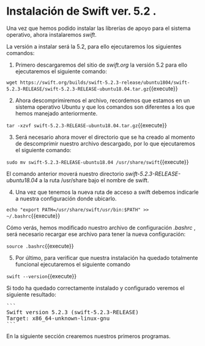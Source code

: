 # Instalación de Swift ver. 5.2 .

Una vez que hemos podido instalar las librerías de apoyo para el sistema operativo, ahora instalaremos *swift*.

La versión a instalar será la 5.2, para ello ejecutaremos los siguientes comandos:

1. Primero descargaremos del sitio de *swift.org* la versión 5.2 para ello ejecutaremos el siguiente comando:

`wget https://swift.org/builds/swift-5.2.3-release/ubuntu1804/swift-5.2.3-RELEASE/swift-5.2.3-RELEASE-ubuntu18.04.tar.gz`{{execute}}

2. Ahora descomprimiremos el archivo, recordemos que estamos en un sistema operativo Ubuntu y que los comandos son diferentes a los que hemos manejado anteriormente.

`tar -xzvf swift-5.2.3-RELEASE-ubuntu18.04.tar.gz`{{execute}}

3. Será necesario ahora mover el directorio que se ha creado al momento de descomprimir nuestro archivo descargado, por lo que ejecutaremos el siguiente comando:

`sudo mv swift-5.2.3-RELEASE-ubuntu18.04 /usr/share/swift`{{execute}}

El comando anterior moverá nuestro directorio *swift-5.2.3-RELEASE-ubuntu18.04* a la ruta /usr/share bajo el nombre de swift.

4. Una vez que tenemos la nueva ruta de acceso a swift debemos indicarle a nuestra configuración donde ubicarlo.

`echo "export PATH=/usr/share/swift/usr/bin:$PATH" >> ~/.bashrc`{{execute}}

Cómo verás, hemos modificado nuestro archivo de configuración *.bashrc* , será necesario recargar ese archivo para tener la nueva configuración:

`source .bashrc`{{execute}}

5. Por último, para verificar que nuestra instalación ha quedado totalmente funcional ejecutaremos el siguiente comando

`swift --version`{{execute}}

Si todo ha quedado correctamente instalado y configurado veremos el siguiente resultado:

<pre>
```
Swift version 5.2.3 (swift-5.2.3-RELEASE)
Target: x86_64-unknown-linux-gnu
```
</pre>

En la siguiente sección crearemos nuestros primeros programas.

